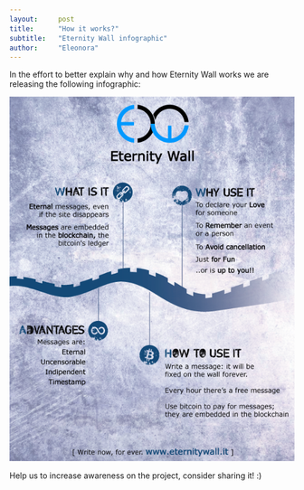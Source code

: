 ```yaml
---
layout:     post
title:      "How it works?"
subtitle:   "Eternity Wall infographic"
author:     "Eleonora"
---
```


In the effort to better explain why and how Eternity Wall works we are releasing the following infographic:

<a href="http://eternitywall.it"><img src="/img/infografica_def.png" alt="Eternity wall infographic" style="cursor:pointer"></a>

Help us to increase awareness on the project, consider sharing it! :)

